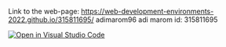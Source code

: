 
Link to the web-page: https://web-development-environments-2022.github.io/315811695/ adimarom96
adi marom
id: 315811695



[![Open in Visual Studio Code](https://classroom.github.com/assets/open-in-vscode-c66648af7eb3fe8bc4f294546bfd86ef473780cde1dea487d3c4ff354943c9ae.svg)](https://classroom.github.com/online_ide?assignment_repo_id=7688146&assignment_repo_type=AssignmentRepo)
